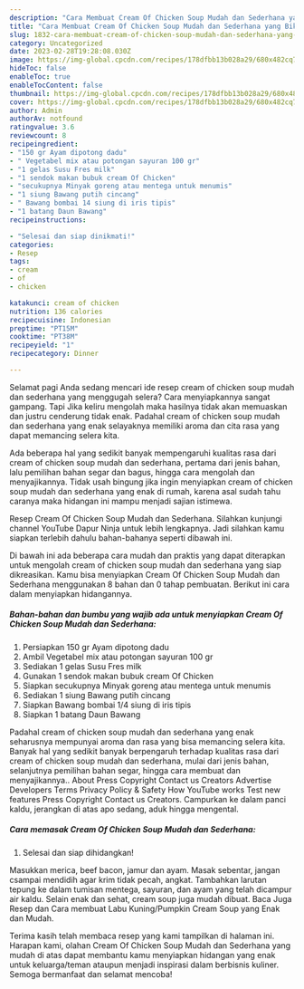 ```yaml
---
description: "Cara Membuat Cream Of Chicken Soup Mudah dan Sederhana yang Bikin Ngiler, Buat Buka Puasa Lezat"
title: "Cara Membuat Cream Of Chicken Soup Mudah dan Sederhana yang Bikin Ngiler, Buat Buka Puasa Lezat"
slug: 1832-cara-membuat-cream-of-chicken-soup-mudah-dan-sederhana-yang-bikin-ngiler-buat-buka-puasa-lezat
category: Uncategorized
date: 2023-02-28T19:28:08.030Z
image: https://img-global.cpcdn.com/recipes/178dfbb13b028a29/680x482cq70/cream-of-chicken-soup-mudah-dan-sederhana-foto-resep-utama.jpg
hideToc: false
enableToc: true
enableTocContent: false
thumbnail: https://img-global.cpcdn.com/recipes/178dfbb13b028a29/680x482cq70/cream-of-chicken-soup-mudah-dan-sederhana-foto-resep-utama.jpg
cover: https://img-global.cpcdn.com/recipes/178dfbb13b028a29/680x482cq70/cream-of-chicken-soup-mudah-dan-sederhana-foto-resep-utama.jpg
author: Admin
authorAv: notfound
ratingvalue: 3.6
reviewcount: 8
recipeingredient:
- "150 gr Ayam dipotong dadu"
- " Vegetabel mix atau potongan sayuran 100 gr"
- "1 gelas Susu Fres milk"
- "1 sendok makan bubuk cream Of Chicken"
- "secukupnya Minyak goreng atau mentega untuk menumis"
- "1 siung Bawang putih cincang"
- " Bawang bombai 14 siung di iris tipis"
- "1 batang Daun Bawang"
recipeinstructions:

- "Selesai dan siap dinikmati!"
categories:
- Resep
tags:
- cream
- of
- chicken

katakunci: cream of chicken 
nutrition: 136 calories
recipecuisine: Indonesian
preptime: "PT15M"
cooktime: "PT38M"
recipeyield: "1"
recipecategory: Dinner

---
```



Selamat pagi Anda sedang mencari ide resep cream of chicken soup mudah dan sederhana yang menggugah selera? Cara menyiapkannya sangat gampang. Tapi Jika keliru mengolah maka hasilnya tidak akan memuaskan dan justru cenderung tidak enak. Padahal cream of chicken soup mudah dan sederhana yang enak selayaknya memiliki aroma dan cita rasa yang dapat memancing selera kita.


Ada beberapa hal yang sedikit banyak mempengaruhi kualitas rasa dari cream of chicken soup mudah dan sederhana, pertama dari jenis bahan, lalu pemilihan bahan segar dan bagus, hingga cara mengolah dan menyajikannya. Tidak usah bingung jika ingin menyiapkan cream of chicken soup mudah dan sederhana yang enak di rumah, karena asal sudah tahu caranya maka hidangan ini mampu menjadi sajian istimewa.

Resep Cream Of Chicken Soup Mudah dan Sederhana. Silahkan kunjungi channel YouTube Dapur Ninja untuk lebih lengkapnya. Jadi silahkan kamu siapkan terlebih dahulu bahan-bahanya seperti dibawah ini.


Di bawah ini ada beberapa cara mudah dan praktis yang dapat diterapkan untuk mengolah cream of chicken soup mudah dan sederhana yang siap dikreasikan. Kamu bisa menyiapkan Cream Of Chicken Soup Mudah dan Sederhana menggunakan 8 bahan dan 0 tahap pembuatan. Berikut ini cara dalam menyiapkan hidangannya.

<!--inarticleads1-->

##### Bahan-bahan dan bumbu yang wajib ada untuk menyiapkan Cream Of Chicken Soup Mudah dan Sederhana:

1. Persiapkan 150 gr Ayam dipotong dadu
1. Ambil  Vegetabel mix atau potongan sayuran 100 gr
1. Sediakan 1 gelas Susu Fres milk
1. Gunakan 1 sendok makan bubuk cream Of Chicken
1. Siapkan secukupnya Minyak goreng atau mentega untuk menumis
1. Sediakan 1 siung Bawang putih cincang
1. Siapkan  Bawang bombai 1/4 siung di iris tipis
1. Siapkan 1 batang Daun Bawang


Padahal cream of chicken soup mudah dan sederhana yang enak seharusnya mempunyai aroma dan rasa yang bisa memancing selera kita. Banyak hal yang sedikit banyak berpengaruh terhadap kualitas rasa dari cream of chicken soup mudah dan sederhana, mulai dari jenis bahan, selanjutnya pemilihan bahan segar, hingga cara membuat dan menyajikannya.. About Press Copyright Contact us Creators Advertise Developers Terms Privacy Policy &amp; Safety How YouTube works Test new features Press Copyright Contact us Creators. Campurkan ke dalam panci kaldu, jerangkan di atas apo sedang, aduk hingga mengental. 

<!--inarticleads2-->

##### Cara memasak Cream Of Chicken Soup Mudah dan Sederhana:


1. Selesai dan siap dihidangkan!

Masukkan merica, beef bacon, jamur dan ayam. Masak sebentar, jangan csampai mendidih agar krim tidak pecah, angkat. Tambahkan larutan tepung ke dalam tumisan mentega, sayuran, dan ayam yang telah dicampur air kaldu. Selain enak dan sehat, cream soup juga mudah dibuat. Baca Juga Resep dan Cara membuat Labu Kuning/Pumpkin Cream Soup yang Enak dan Mudah. 

Terima kasih telah membaca resep yang kami tampilkan di halaman ini. Harapan kami, olahan Cream Of Chicken Soup Mudah dan Sederhana yang mudah di atas dapat membantu kamu menyiapkan hidangan yang enak untuk keluarga/teman ataupun menjadi inspirasi dalam berbisnis kuliner. Semoga bermanfaat dan selamat mencoba!
